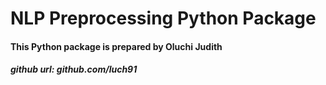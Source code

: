 # NLP Preprocessing Python Package

#### This Python package is prepared by Oluchi Judith

##### github url: github.com/luch91